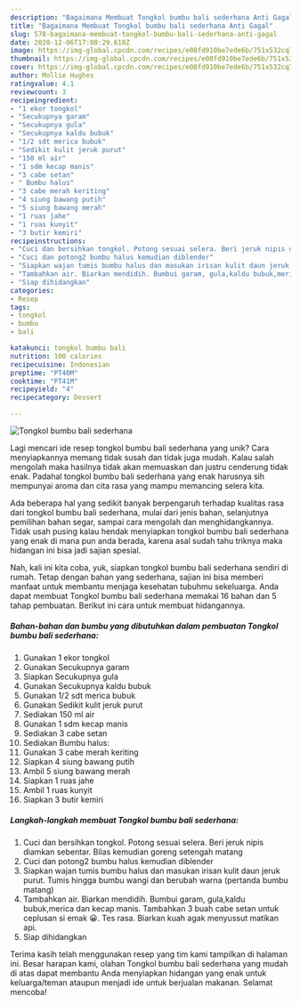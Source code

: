 ```yaml
---
description: "Bagaimana Membuat Tongkol bumbu bali sederhana Anti Gagal"
title: "Bagaimana Membuat Tongkol bumbu bali sederhana Anti Gagal"
slug: 578-bagaimana-membuat-tongkol-bumbu-bali-sederhana-anti-gagal
date: 2020-12-06T17:08:29.618Z
image: https://img-global.cpcdn.com/recipes/e08fd910be7ede6b/751x532cq70/tongkol-bumbu-bali-sederhana-foto-resep-utama.jpg
thumbnail: https://img-global.cpcdn.com/recipes/e08fd910be7ede6b/751x532cq70/tongkol-bumbu-bali-sederhana-foto-resep-utama.jpg
cover: https://img-global.cpcdn.com/recipes/e08fd910be7ede6b/751x532cq70/tongkol-bumbu-bali-sederhana-foto-resep-utama.jpg
author: Mollie Hughes
ratingvalue: 4.1
reviewcount: 3
recipeingredient:
- "1 ekor tongkol"
- "Secukupnya garam"
- "Secukupnya gula"
- "Secukupnya kaldu bubuk"
- "1/2 sdt merica bubuk"
- "Sedikit kulit jeruk purut"
- "150 ml air"
- "1 sdm kecap manis"
- "3 cabe setan"
- " Bumbu halus"
- "3 cabe merah keriting"
- "4 siung bawang putih"
- "5 siung bawang merah"
- "1 ruas jahe"
- "1 ruas kunyit"
- "3 butir kemiri"
recipeinstructions:
- "Cuci dan bersihkan tongkol. Potong sesuai selera. Beri jeruk nipis diamkan sebentar. Bilas kemudian goreng setengah matang"
- "Cuci dan potong2 bumbu halus kemudian diblender"
- "Siapkan wajan tumis bumbu halus dan masukan irisan kulit daun jeruk purut. Tumis hingga bumbu wangi dan berubah warna (pertanda bumbu matang)"
- "Tambahkan air. Biarkan mendidih. Bumbui garam, gula,kaldu bubuk,merica dan kecap manis. Tambahkan 3 buah cabe setan untuk ceplusan si emak 😀. Tes rasa. Biarkan kuah agak menyussut matikan api."
- "Siap dihidangkan"
categories:
- Resep
tags:
- tongkol
- bumbu
- bali

katakunci: tongkol bumbu bali 
nutrition: 100 calories
recipecuisine: Indonesian
preptime: "PT40M"
cooktime: "PT41M"
recipeyield: "4"
recipecategory: Dessert

---
```



![Tongkol bumbu bali sederhana](https://img-global.cpcdn.com/recipes/e08fd910be7ede6b/751x532cq70/tongkol-bumbu-bali-sederhana-foto-resep-utama.jpg)

Lagi mencari ide resep tongkol bumbu bali sederhana yang unik? Cara menyiapkannya memang tidak susah dan tidak juga mudah. Kalau salah mengolah maka hasilnya tidak akan memuaskan dan justru cenderung tidak enak. Padahal tongkol bumbu bali sederhana yang enak harusnya sih mempunyai aroma dan cita rasa yang mampu memancing selera kita.

Ada beberapa hal yang sedikit banyak berpengaruh terhadap kualitas rasa dari tongkol bumbu bali sederhana, mulai dari jenis bahan, selanjutnya pemilihan bahan segar, sampai cara mengolah dan menghidangkannya. Tidak usah pusing kalau hendak menyiapkan tongkol bumbu bali sederhana yang enak di mana pun anda berada, karena asal sudah tahu triknya maka hidangan ini bisa jadi sajian spesial.




Nah, kali ini kita coba, yuk, siapkan tongkol bumbu bali sederhana sendiri di rumah. Tetap dengan bahan yang sederhana, sajian ini bisa memberi manfaat untuk membantu menjaga kesehatan tubuhmu sekeluarga. Anda dapat membuat Tongkol bumbu bali sederhana memakai 16 bahan dan 5 tahap pembuatan. Berikut ini cara untuk membuat hidangannya.

<!--inarticleads1-->

##### Bahan-bahan dan bumbu yang dibutuhkan dalam pembuatan Tongkol bumbu bali sederhana:

1. Gunakan 1 ekor tongkol
1. Gunakan Secukupnya garam
1. Siapkan Secukupnya gula
1. Gunakan Secukupnya kaldu bubuk
1. Gunakan 1/2 sdt merica bubuk
1. Gunakan Sedikit kulit jeruk purut
1. Sediakan 150 ml air
1. Gunakan 1 sdm kecap manis
1. Sediakan 3 cabe setan
1. Sediakan  Bumbu halus:
1. Gunakan 3 cabe merah keriting
1. Siapkan 4 siung bawang putih
1. Ambil 5 siung bawang merah
1. Siapkan 1 ruas jahe
1. Ambil 1 ruas kunyit
1. Siapkan 3 butir kemiri




<!--inarticleads2-->

##### Langkah-langkah membuat Tongkol bumbu bali sederhana:

1. Cuci dan bersihkan tongkol. Potong sesuai selera. Beri jeruk nipis diamkan sebentar. Bilas kemudian goreng setengah matang
1. Cuci dan potong2 bumbu halus kemudian diblender
1. Siapkan wajan tumis bumbu halus dan masukan irisan kulit daun jeruk purut. Tumis hingga bumbu wangi dan berubah warna (pertanda bumbu matang)
1. Tambahkan air. Biarkan mendidih. Bumbui garam, gula,kaldu bubuk,merica dan kecap manis. Tambahkan 3 buah cabe setan untuk ceplusan si emak 😀. Tes rasa. Biarkan kuah agak menyussut matikan api.
1. Siap dihidangkan




Terima kasih telah menggunakan resep yang tim kami tampilkan di halaman ini. Besar harapan kami, olahan Tongkol bumbu bali sederhana yang mudah di atas dapat membantu Anda menyiapkan hidangan yang enak untuk keluarga/teman ataupun menjadi ide untuk berjualan makanan. Selamat mencoba!
